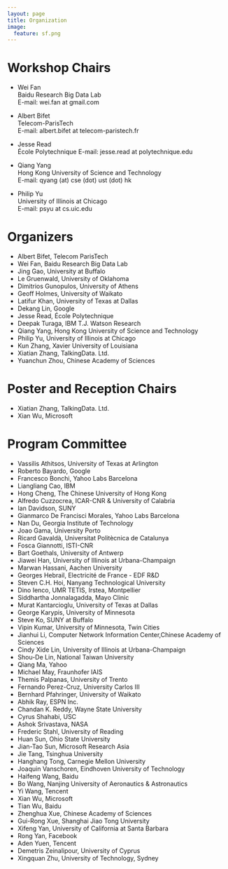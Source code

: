 ```yaml
---
layout: page
title: Organization
image:
  feature: sf.png
---
```


Workshop Chairs
==========
* Wei Fan  
Baidu Research Big Data Lab  
E-mail: wei.fan at gmail.com

* Albert Bifet  
Telecom-ParisTech  
E-mail: albert.bifet at telecom-paristech.fr

* Jesse Read  
École Polytechnique
E-mail: jesse.read at polytechnique.edu

* Qiang Yang  
Hong Kong University of Science and Technology  
E-mail: qyang (at) cse (dot) ust (dot) hk

* Philip Yu  
University of Illinois at Chicago  
E-mail: psyu at cs.uic.edu

Organizers
==========
* Albert Bifet, Telecom ParisTech
* Wei Fan, Baidu Research Big Data Lab
* Jing Gao, University at Buffalo
* Le Gruenwald, University of Oklahoma
* Dimitrios Gunopulos, University of Athens
* Geoff Holmes, University of Waikato
* Latifur Khan, University of Texas at Dallas
* Dekang Lin, Google
* Jesse Read, École Polytechnique
* Deepak Turaga, IBM T.J. Watson Research
* Qiang Yang, Hong Kong University of Science and Technology
* Philip Yu, University of Illinois at Chicago
* Kun Zhang, Xavier University of Louisiana
* Xiatian Zhang, TalkingData. Ltd.
* Yuanchun Zhou, Chinese Academy of Sciences

Poster and Reception Chairs
==========
* Xiatian Zhang, TalkingData. Ltd.
* Xian Wu, Microsoft


Program Committee
==========
* Vassilis Athitsos, University of Texas at Arlington
* Roberto Bayardo, Google
* Francesco Bonchi, Yahoo Labs Barcelona
* Liangliang Cao, IBM
* Hong Cheng, The Chinese University of Hong Kong
* Alfredo Cuzzocrea, ICAR-CNR & University of Calabria
* Ian Davidson, SUNY
* Gianmarco De Francisci Morales, Yahoo Labs Barcelona
* Nan Du, Georgia Institute of Technology
* Joao Gama, University Porto
* Ricard Gavaldà, Universitat Politècnica de Catalunya
* Fosca Giannotti, ISTI-CNR
* Bart Goethals, University of Antwerp
* Jiawei Han, University of Illinois at Urbana-Champaign
* Marwan Hassani, Aachen University
* Georges Hebrail, Electricité de France - EDF R&D
* Steven C.H. Hoi, Nanyang Technological University
* Dino Ienco, UMR TETIS, Irstea, Montpellier
* Siddhartha Jonnalagadda, Mayo Clinic
* Murat Kantarcioglu, University of Texas at Dallas
* George Karypis, University of Minnesota
* Steve Ko, SUNY at Buffalo
* Vipin Kumar, University of Minnesota, Twin Cities
* Jianhui Li, Computer Network Information Center,Chinese Academy of Sciences
* Cindy Xide Lin, University of Illinois at Urbana-Champaign
* Shou-De Lin, National Taiwan University
* Qiang Ma, Yahoo
* Michael May, Fraunhofer IAIS
* Themis Palpanas, University of Trento
* Fernando Perez-Cruz, University Carlos III
* Bernhard Pfahringer, University of Waikato
* Abhik Ray, ESPN Inc.
* Chandan K. Reddy, Wayne State University
* Cyrus Shahabi, USC
* Ashok Srivastava, NASA
* Frederic Stahl, University of Reading
* Huan Sun, Ohio State University
* Jian-Tao Sun, Microsoft Research Asia
* Jie Tang, Tsinghua University
* Hanghang Tong, Carnegie Mellon University
* Joaquin Vanschoren, Eindhoven University of Technology
* Haifeng Wang, Baidu
* Bo Wang, Nanjing University of Aeronautics & Astronautics
* Yi Wang, Tencent
* Xian Wu, Microsoft
* Tian Wu, Baidu
* Zhenghua Xue, Chinese Academy of Sciences
* Gui-Rong Xue, Shanghai Jiao Tong University
* Xifeng Yan, University of California at Santa Barbara
* Rong Yan, Facebook
* Aden Yuen, Tencent
* Demetris Zeinalipour, University of Cyprus
* Xingquan Zhu, University of Technology, Sydney
